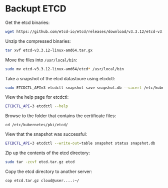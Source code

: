 # Backupt ETCD

Get the etcd binaries:
```sh
wget https://github.com/etcd-io/etcd/releases/download/v3.3.12/etcd-v3.3.12-linux-amd64.tar.gz
```

Unzip the compressed binaries:
```sh
tar xvf etcd-v3.3.12-linux-amd64.tar.gx
```

Move the files into `/usr/local/bin`:
```sh
sudo mv etcd-v3.3.12-linux-amd64/etcd* /usr/local/bin
```

Take a snapshot of the etcd datastoure using etcdctl:
```sh
sudo ETCDCTL_API=3 etcdctl snapshot save snapshot.db --cacert /etc/kubernetes/pki/etcd/server.crt --cert /etc/kubernetes/pki/etcd/ca.crt --key /etc/kubernetes/pki/etcd/ca.key
```

View the help page for etcdctl:
```sh
ETCDCTL_API=3 etcdctl --help
```

Browse to the folder that contains the certificate files:
```
cd /etc/kubernetes/pki/etcd/
```

View that the snapshot was successful:
```sh
ETCDCTL_API=3 etcdctl --write-out=table snapshot status snapshot.db
```

Zip up the contents of the etcd directory:
```sh
sudo tar -zcvf etcd.tar.gz etcd
```

Copy the etcd directory to another server:
```sh
cop etcd.tar.gz cloud@user....:~/
```
